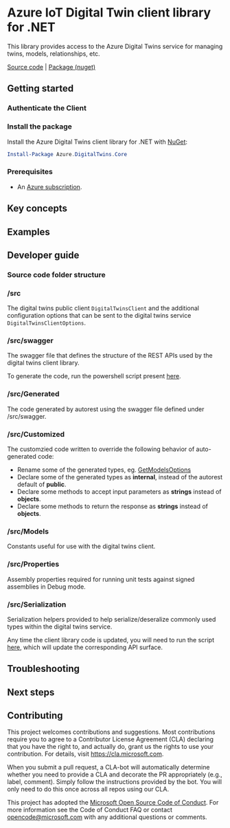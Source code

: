 # Azure IoT Digital Twin client library for .NET

This library provides access to the Azure Digital Twins service for managing twins, models, relationships, etc.
 
  [Source code][source] | [Package (nuget)][package]

## Getting started

### Authenticate the Client

### Install the package

Install the Azure Digital Twins client library for .NET with [NuGet][nuget]:

```PowerShell
Install-Package Azure.DigitalTwins.Core
```
### Prerequisites

* An [Azure subscription][azure_sub].

## Key concepts

## Examples

## Developer guide

### Source code folder structure

### /src
The digital twins public client `DigitalTwinsClient` and the additional configuration options that can be sent to the digital twins service `DigitalTwinsClientOptions`.

### /src/swagger
The swagger file that defines the structure of the REST APIs used by the digital twins client library.

To generate the code, run the powershell script present [here](./src/generate.ps1).

### /src/Generated
The code generated by autorest using the swagger file defined under /src/swagger. 

### /src/Customized
The customzied code written to override the following behavior of auto-generated code:
- Rename some of the generated types, eg. [GetModelsOptions](./src/Customized/Models/GetModelsOptions.cs)
- Declare some of the generated types as **internal**, instead of the autorest default of **public**.
- Declare some methods to accept input parameters as **strings** instead of **objects**.
- Declare some methods to return the response as **strings** instead of **objects**.

### /src/Models
Constants useful for use with the digital twins client.

### /src/Properties
Assembly properties required for running unit tests against signed assemblies in Debug mode.

### /src/Serialization
Serialization helpers provided to help serialize/deseralize commonly used types within the digital twins service.

Any time the client library code is updated, you will need to run the script [here](./../Export-AdtApis.ps1), which will update the corresponding API surface.

## Troubleshooting

## Next steps

## Contributing

This project welcomes contributions and suggestions. Most contributions require you to agree to a Contributor License Agreement (CLA) declaring that you have the right to, and actually do, grant us the rights to use your contribution. For details, visit https://cla.microsoft.com.

When you submit a pull request, a CLA-bot will automatically determine whether you need to provide a CLA and decorate the PR appropriately (e.g., label, comment). Simply follow the instructions provided by the bot. You will only need to do this once across all repos using our CLA.

This project has adopted the [Microsoft Open Source Code of Conduct][code_of_conduct]. For more information see the Code of Conduct FAQ or contact opencode@microsoft.com with any additional questions or comments.

<!-- LINKS -->
[azure_cli]: https://docs.microsoft.com/cli/azure
[azure_sub]: https://azure.microsoft.com/free/
[source]: https://github.com/Azure/azure-sdk-for-net/tree/master/sdk/iot/adt
[package]: https://www.nuget.org/packages/Azure.IoT.DigitalTwins
[code_of_conduct]: https://opensource.microsoft.com/codeofconduct/
[nuget]: https://www.nuget.org/
[azure_core_library]: https://github.com/Azure/azure-sdk-for-net/tree/master/sdk/core/Azure.Core
